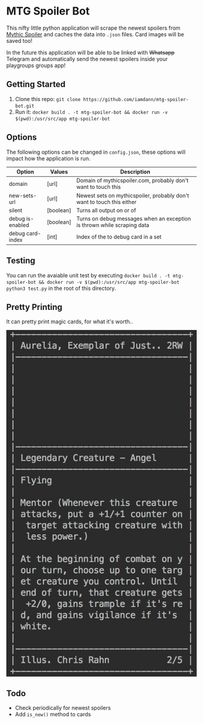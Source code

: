# MTG Spoiler Bot
This nifty little python application will scrape the newest spoilers from [Mythic Spoiler](http://mythicspoiler.com/) 
and caches the data into `.json` files. Card images will be saved too!

In the future this application will be able to be linked with ~~Whatsapp~~ Telegram and automatically send the newest spoilers inside your playgroups groups app!

## Getting Started
1. Clone this repo: `git clone https://github.com/iamdann/mtg-spoiler-bot.git`<br/>
2. Run it: `docker build . -t mtg-spoiler-bot && docker run -v $(pwd):/usr/src/app mtg-spoiler-bot`


## Options
The following options can be changed in `config.json`, these options will impact how the application is run.

| Option           | Values    | Description                                                             |
|------------------|-----------|-------------------------------------------------------------------------|
| domain           | [url]     | Domain of mythicspoiler.com, probably don't want to touch this          |
| new-sets-url     | [url]     | Newest sets on mythicspoiler, probably don't want to touch this either  |
| silent           | [boolean] | Turns all output on or of                                               |
| debug is-enabled | [boolean] | Turns on debug messages when an exception is thrown while scraping data |
| debug card-index | [int]     | Index of the to debug card in a set                                     |

## Testing
You can run the avaiable unit test by executing `docker build . -t mtg-spoiler-bot && docker run -v $(pwd):/usr/src/app mtg-spoiler-bot python3 test.py` in the root of this directory.

## Pretty Printing
It can pretty print magic cards, for what it's worth..

![pretty print example](pretty-print-example.jpeg)

## Todo
- Check periodically for newest spoilers
- Add `is_new()` method to cards 